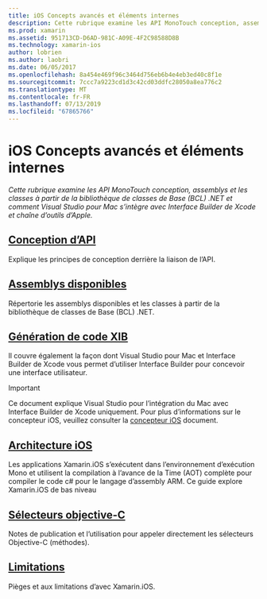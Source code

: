```yaml
---
title: iOS Concepts avancés et éléments internes
description: Cette rubrique examine les API MonoTouch conception, assemblys et les classes à partir de la bibliothèque de classes de Base (BCL) .NET et comment Visual Studio pour Mac s’intègre avec Interface Builder de Xcode et chaîne d’outils d’Apple.
ms.prod: xamarin
ms.assetid: 951713CD-D6AD-981C-A09E-4F2C98588D8B
ms.technology: xamarin-ios
author: lobrien
ms.author: laobri
ms.date: 06/05/2017
ms.openlocfilehash: 8a454e469f96c3464d756eb6b4e4eb3ed40c8f1e
ms.sourcegitcommit: 7ccc7a9223cd1d3c42cd03ddfc28050a8ea776c2
ms.translationtype: MT
ms.contentlocale: fr-FR
ms.lasthandoff: 07/13/2019
ms.locfileid: "67865766"
---
```

# <a name="ios-advanced-concepts-and-internals"></a>iOS Concepts avancés et éléments internes

_Cette rubrique examine les API MonoTouch conception, assemblys et les classes à partir de la bibliothèque de classes de Base (BCL) .NET et comment Visual Studio pour Mac s’intègre avec Interface Builder de Xcode et chaîne d’outils d’Apple._

## <a name="api-designiosinternalsapi-designindexmd"></a>[Conception d’API](~/ios/internals/api-design/index.md)

Explique les principes de conception derrière la liaison de l’API.

## <a name="available-assembliescross-platforminternalsavailable-assembliesmd"></a>[Assemblys disponibles](~/cross-platform/internals/available-assemblies.md)

Répertorie les assemblys disponibles et les classes à partir de la bibliothèque de classes de Base (BCL) .NET.

## <a name="xib-code-generationiosinternalsxib-code-generationmd"></a>[Génération de code XIB](~/ios/internals/xib-code-generation.md)

Il couvre également la façon dont Visual Studio pour Mac et Interface Builder de Xcode vous permet d’utiliser Interface Builder pour concevoir une interface utilisateur.

> [!IMPORTANT]
> Ce document explique Visual Studio pour l’intégration du Mac avec Interface Builder de Xcode uniquement. Pour plus d’informations sur le concepteur iOS, veuillez consulter la [concepteur iOS](~/ios/user-interface/designer/index.md) document.

## <a name="ios-architectureiosinternalsarchitecturemd"></a>[Architecture iOS](~/ios/internals/architecture.md)

Les applications Xamarin.iOS s’exécutent dans l’environnement d’exécution Mono et utilisent la compilation à l’avance de la Time (AOT) complète pour compiler le code c# pour le langage d’assembly ARM. Ce guide explore Xamarin.iOS de bas niveau

## <a name="objective-c-selectorsiosinternalsobjective-c-selectorsmd"></a>[Sélecteurs objective-C](~/ios/internals/objective-c-selectors.md)

Notes de publication et l’utilisation pour appeler directement les sélecteurs Objective-C (méthodes).

## <a name="limitationslimitationsmd"></a>[Limitations](limitations.md)

Pièges et aux limitations d’avec Xamarin.iOS.
